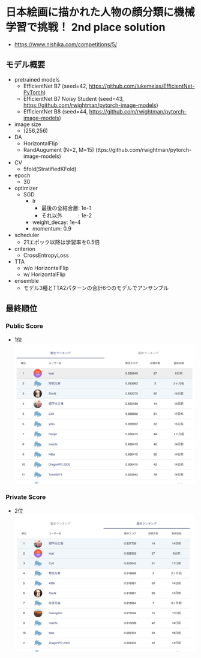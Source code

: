 # 日本絵画に描かれた人物の顔分類に機械学習で挑戦！ 2nd place solution
- https://www.nishika.com/competitions/5/

## モデル概要
- pretrained models
  - EfficientNet B7 (seed=42, https://github.com/lukemelas/EfficientNet-PyTorch)
  - EfficientNet B7 Noisy Student (seed=43, https://github.com/rwightman/pytorch-image-models)
  - EfficientNet B8 (seed=44, https://github.com/rwightman/pytorch-image-models)
- image size
  - (256,256)
- DA
  - HorizontalFlip
  - RandAugument (N=2, M=15) (ttps://github.com/rwightman/pytorch-image-models)
- CV
  - 5fold(StratifiedKFold)
- epoch
  - 30
- optimizer
  - SGD
    - lr
      - 最後の全結合層: 1e-1
      - それ以外　　　: 1e-2
    - weight_decay: 1e-4
    - momentum: 0.9
- scheduler
  - 21エポック以降は学習率を0.5倍
- criterion
  - CrossEntropyLoss
- TTA
  - w/o HorizontalFlip
  - w/ HorizontalFlip
- ensemble
  - モデル3種とTTA2パターンの合計6つのモデルでアンサンブル
 
## 最終順位
### Public Score
- 1位
![Public Score](images/public_score.png)

### Private Score
- 2位
![Private Score](images/private_score.png)
